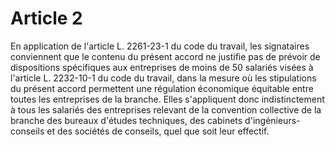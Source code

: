 # Article 2

En application de l'article L. 2261-23-1 du code du travail, les signataires conviennent que le contenu du présent accord ne justifie pas de prévoir de dispositions spécifiques aux entreprises de moins de 50 salariés visées à l'article L. 2232-10-1 du code du travail, dans la mesure où les stipulations du présent accord permettent une régulation économique équitable entre toutes les entreprises de la branche. Elles s'appliquent donc indistinctement à tous les salariés des entreprises relevant de la convention collective de la branche des bureaux d'études techniques, des cabinets d'ingénieurs-conseils et des sociétés de conseils, quel que soit leur effectif.

